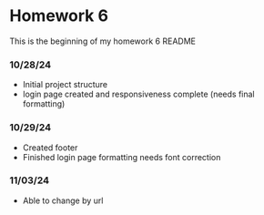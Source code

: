 # Homework 6

This is the beginning of my homework 6 README

### 10/28/24

- Initial project structure
- login page created and responsiveness complete (needs final formatting)

### 10/29/24

- Created footer
- Finished login page formatting needs font correction

### 11/03/24

- Able to change by url
